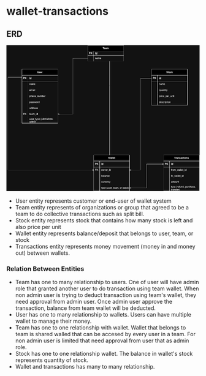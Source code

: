 # wallet-transactions

## ERD

![wallet transactions database design](./erd.jpg)

- User entity represents customer or end-user of wallet system
- Team entity represents of organizations or group that agreed to be a team to do collective transactions such as split bill.
- Stock entity represents stock that contains how many stock is left and also price per unit
- Wallet entity represents balance/deposit that belongs to user, team, or stock
- Transactions entity represents money movement (money in and money out) between wallets.

### Relation Between Entities

- Team has one to many relationship to users. One of user will have admin role that granted another user to do transaction using team wallet. When non admin user is trying to deduct transaction using team's wallet, they need approval from admin user. Once admin user approve the transaction, balance from team wallet will be deducted.
- User has one to many relationship to wallets. Users can have multiple wallet to manage their money.
- Team has one to one relationship with wallet. Wallet that belongs to team is shared walled that can be accesed by every user in a team. For non admin user is limited that need approval from user that as admin role.
- Stock has one to one relationship wallet. The balance in wallet's stock represents quantity of stock.
- Wallet and transactions has many to many relationship.
